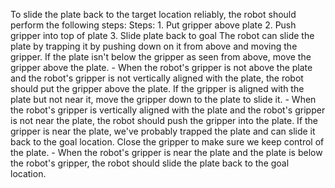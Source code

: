 To slide the plate back to the target location reliably, the robot should perform the following steps:
    Steps:  1. Put gripper above plate  2. Push gripper into top of plate  3. Slide plate back to goal
    The robot can slide the plate by trapping it by pushing down on it from above and moving the gripper. If the plate isn't below the gripper as seen from above, move the gripper above the plate.
    - When the robot's gripper is not above the plate and the robot's gripper is not vertically aligned with the plate, the robot should put the gripper above the plate.
    If the gripper is aligned with the plate but not near it, move the gripper down to the plate to slide it.
    - When the robot's gripper is vertically aligned with the plate and the robot's gripper is not near the plate, the robot should push the gripper into the plate.
    If the gripper is near the plate, we've probably trapped the plate and can slide it back to the goal location. Close the gripper to make sure we keep control of the plate.
    - When the robot's gripper is near the plate and the plate is below the robot's gripper, the robot should slide the plate back to the goal location.